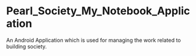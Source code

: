 # Pearl_Society_My_Notebook_Application
An Android Application which is used for managing the work related to building society.
